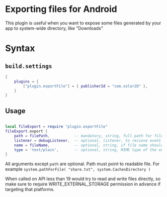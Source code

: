 # Exporting files for Android

This plugin is useful when you want to expose some files generated by your app to system-wide directory, like "Downloads"

# Syntax

## `build.settings`

```lua
{
    plugins = {
        ["plugin.exportFile"] = { publisherId = "com.solar2D" },
    }
}
```
## Usage

```lua

local fileExport = require "plugin.exportFile"
fileExport.export {
	path = filePath,           -- mandatory, string, full path for file to export
	listener = debugListener,  -- optional, listener, to recieve event.isError and event.response
	name = fileName,           -- optional, string, if file name should be different than in path
	type = 'text/plain',       -- optional, string, MIME type of the output, default is */*
}

```

All arguments except `path` are optional. Path must point to readable file. For example `system.pathForFile( "share.txt", system.CachesDirectory )`

When called on API less than 19 would try to read and write files directly, so make sure to require WRITE_EXTERNAL_STORAGE permission in advance if targeting that platforms.
